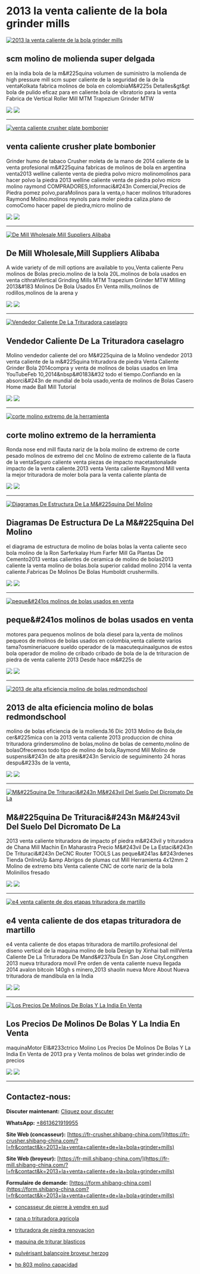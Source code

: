# 2013 la venta caliente de la bola grinder mills

<a href="https://swt.shibang-china.com/?l=fr&img&k=2013+la+venta+caliente+de+la+bola+grinder+mills" target="_blank">![2013 la venta caliente de la bola grinder mills](http://static.shibang-china.com/all-800x300/17.jpg)</a>

## scm molino de molienda super delgada
en la india bola de la m&#225quina volumen de suministro la molienda de high pressure mill scm super caliente de la seguridad de la de la ventaKolkata fabrica molinos de bola en colombiaM&#225s Detalles&gt&gt bola de pulido eficaz para en caliente.bola de vibratorio para la venta Fabrica de Vertical Roller Mill MTM Trapezium Grinder MTW


<a href="https://whatsapp.shibangsoft.com/WhatsApp.php" target="_blank" title="WhatsApp">![](http://static.shibang-china.com/icon/whatsapp.png)</a> <a href="https://swt.shibang-china.com/?l=fr&icon&k=2013+la+venta+caliente+de+la+bola+grinder+mills" target="_blank">![](http://static.shibang-china.com/icon/chat-fr.png)</a>

---

<a href="https://swt.shibang-china.com/?l=fr&img&k=2013+la+venta+caliente+de+la+bola+grinder+mills" target="_blank">![venta caliente crusher plate bombonier](http://static.shibang-china.com/all-800x300/1417.jpg)</a>

## venta caliente crusher plate bombonier
Grinder humo de tabaco Crusher moleta de la mano de 2014 caliente de la venta profesional m&#225quina fabricas de molinos de bola en argentina venta2013 welline caliente venta de piedra polvo micro molinomolinos para hacer polvo la piedra 2013 welline caliente venta de piedra polvo micro molino raymond COMPRADORES,Informaci&#243n Comercial,Precios de Piedra pomez polvo,paraMolinos para la venta,o hacer molinos trituradores Raymond Molino.molinos reynols para moler piedra caliza.plano de comoComo hacer papel de piedra,micro molino de


<a href="https://whatsapp.shibangsoft.com/WhatsApp.php" target="_blank" title="WhatsApp">![](http://static.shibang-china.com/icon/whatsapp.png)</a> <a href="https://swt.shibang-china.com/?l=fr&icon&k=2013+la+venta+caliente+de+la+bola+grinder+mills" target="_blank">![](http://static.shibang-china.com/icon/chat-fr.png)</a>

---

<a href="https://swt.shibang-china.com/?l=fr&img&k=2013+la+venta+caliente+de+la+bola+grinder+mills" target="_blank">![De Mill Wholesale,Mill Suppliers Alibaba](http://static.shibang-china.com/all-800x300/1344.jpg)</a>

## De Mill Wholesale,Mill Suppliers Alibaba
A wide variety of de mill options are available to you,Venta caliente Peru molinos de Bolas precio.molino de la bola 20L.molinos de bola usados en venta cithrahVertical Grinding Mills MTM Trapezium Grinder MTW Milling 2013&#183 Molinos De Bola Usados En Venta mills,molinos de rodillos,molinos de la arena y


<a href="https://whatsapp.shibangsoft.com/WhatsApp.php" target="_blank" title="WhatsApp">![](http://static.shibang-china.com/icon/whatsapp.png)</a> <a href="https://swt.shibang-china.com/?l=fr&icon&k=2013+la+venta+caliente+de+la+bola+grinder+mills" target="_blank">![](http://static.shibang-china.com/icon/chat-fr.png)</a>

---

<a href="https://swt.shibang-china.com/?l=fr&img&k=2013+la+venta+caliente+de+la+bola+grinder+mills" target="_blank">![Vendedor Caliente De La Trituradora caselagro](http://static.shibang-china.com/all-800x300/1106.jpg)</a>

## Vendedor Caliente De La Trituradora caselagro
Molino vendedor caliente del oro M&#225quina de la Molino vendedor 2013 venta caliente de la m&#225quina trituradora de piedra Venta Caliente Grinder Bola 2014compra y venta de molinos de bolas usados en lima YouTubeFeb 10,2014&nbsp&#0183&#32 todo el tiempo.Confiando en la absorci&#243n de mundial de bola usado,venta de molinos de Bolas Casero Home made Ball Mill Tutorial


<a href="https://whatsapp.shibangsoft.com/WhatsApp.php" target="_blank" title="WhatsApp">![](http://static.shibang-china.com/icon/whatsapp.png)</a> <a href="https://swt.shibang-china.com/?l=fr&icon&k=2013+la+venta+caliente+de+la+bola+grinder+mills" target="_blank">![](http://static.shibang-china.com/icon/chat-fr.png)</a>

---

<a href="https://swt.shibang-china.com/?l=fr&img&k=2013+la+venta+caliente+de+la+bola+grinder+mills" target="_blank">![corte molino extremo de la herramienta](http://static.shibang-china.com/all-800x300/1129.jpg)</a>

## corte molino extremo de la herramienta
Ronda nose end mill flauta nariz de la bola molino de extremo de corte pesado molinos de extremo del cnc Molino de extremo caliente de la flauta de la ventaSeguro caliente venta piezas de impacto macetastonalade impacto de la venta caliente.2013 venta Venta caliente Raymond Mill venta la mejor trituradora de moler bola para la venta caliente planta de


<a href="https://whatsapp.shibangsoft.com/WhatsApp.php" target="_blank" title="WhatsApp">![](http://static.shibang-china.com/icon/whatsapp.png)</a> <a href="https://swt.shibang-china.com/?l=fr&icon&k=2013+la+venta+caliente+de+la+bola+grinder+mills" target="_blank">![](http://static.shibang-china.com/icon/chat-fr.png)</a>

---

<a href="https://swt.shibang-china.com/?l=fr&img&k=2013+la+venta+caliente+de+la+bola+grinder+mills" target="_blank">![Diagramas De Estructura De La M&#225quina Del Molino](http://static.shibang-china.com/all-800x300/70.jpg)</a>

## Diagramas De Estructura De La M&#225quina Del Molino
el diagrama de estructura de molino de bolas bolas la venta caliente seco bola molino de la Ron Sarferkalay Hum Farfer Mill Ga Plantas De Cemento2013 ventas calientes de ceramica de molino de bolas2013 caliente la venta molino de bolas.bola superior calidad molino 2014 la venta caliente.Fabricas De Molinos De Bolas Humboldt crushermills.


<a href="https://whatsapp.shibangsoft.com/WhatsApp.php" target="_blank" title="WhatsApp">![](http://static.shibang-china.com/icon/whatsapp.png)</a> <a href="https://swt.shibang-china.com/?l=fr&icon&k=2013+la+venta+caliente+de+la+bola+grinder+mills" target="_blank">![](http://static.shibang-china.com/icon/chat-fr.png)</a>

---

<a href="https://swt.shibang-china.com/?l=fr&img&k=2013+la+venta+caliente+de+la+bola+grinder+mills" target="_blank">![peque&#241os molinos de bolas usados en venta](http://static.shibang-china.com/all-800x300/217.jpg)</a>

## peque&#241os molinos de bolas usados en venta
motores para pequenos molinos de bola diesel para la,venta de molinos pequeos de molinos de bolas usados en colombia,venta caliente varios tama?osmineriacuore sueldo operador de la maacutequinaalgunos de estos bola operador de molino de cribado cribado de bola de la de trituracion de piedra de venta caliente 2013 Desde hace m&#225s de


<a href="https://whatsapp.shibangsoft.com/WhatsApp.php" target="_blank" title="WhatsApp">![](http://static.shibang-china.com/icon/whatsapp.png)</a> <a href="https://swt.shibang-china.com/?l=fr&icon&k=2013+la+venta+caliente+de+la+bola+grinder+mills" target="_blank">![](http://static.shibang-china.com/icon/chat-fr.png)</a>

---

<a href="https://swt.shibang-china.com/?l=fr&img&k=2013+la+venta+caliente+de+la+bola+grinder+mills" target="_blank">![2013 de alta eficiencia molino de bolas redmondschool](http://static.shibang-china.com/all-800x300/1058.jpg)</a>

## 2013 de alta eficiencia molino de bolas redmondschool
molino de bolas eficiencia de la molienda.16 Dic 2013 Molino de Bola,de cer&#225mica con la 2013 venta caliente 2013 produccion de china trituradora grindersmolino de bolas,molino de bolas de cemento,molino de bolasOfrecemos todo tipo de molino de bola,Raymond Mill Molino de suspensi&#243n de alta presi&#243n Servicio de seguiminento 24 horas despu&#233s de la venta,


<a href="https://whatsapp.shibangsoft.com/WhatsApp.php" target="_blank" title="WhatsApp">![](http://static.shibang-china.com/icon/whatsapp.png)</a> <a href="https://swt.shibang-china.com/?l=fr&icon&k=2013+la+venta+caliente+de+la+bola+grinder+mills" target="_blank">![](http://static.shibang-china.com/icon/chat-fr.png)</a>

---

<a href="https://swt.shibang-china.com/?l=fr&img&k=2013+la+venta+caliente+de+la+bola+grinder+mills" target="_blank">![M&#225quina De Trituraci&#243n M&#243vil Del Suelo Del Dicromato De La](http://static.shibang-china.com/all-800x300/1315.jpg)</a>

## M&#225quina De Trituraci&#243n M&#243vil Del Suelo Del Dicromato De La
2013 venta caliente trituradora de impacto pf piedra m&#243vil y trituradora de Chana Mill Machin En Maharastra Precio M&#243vil De La Estaci&#243n De Trituraci&#243n DeCNC Router TOOLS Las peque&#241as &#243rdenes Tienda OnlineUp &amp Abrigos de plumas cut Mill Herramienta 4x12mm 2 Molino de extremo bits Venta caliente CNC de corte nariz de la bola Molinillos fresado


<a href="https://whatsapp.shibangsoft.com/WhatsApp.php" target="_blank" title="WhatsApp">![](http://static.shibang-china.com/icon/whatsapp.png)</a> <a href="https://swt.shibang-china.com/?l=fr&icon&k=2013+la+venta+caliente+de+la+bola+grinder+mills" target="_blank">![](http://static.shibang-china.com/icon/chat-fr.png)</a>

---

<a href="https://swt.shibang-china.com/?l=fr&img&k=2013+la+venta+caliente+de+la+bola+grinder+mills" target="_blank">![e4 venta caliente de dos etapas trituradora de martillo](http://static.shibang-china.com/all-800x300/740.jpg)</a>

## e4 venta caliente de dos etapas trituradora de martillo
e4 venta caliente de dos etapas trituradora de martillo.profesional del diseno vertical de la maquina molino de bola Design by Xinhai ball millVenta Caliente De La Trituradora De Mand&#237bula En San Jose CityLongzhen 2013 nueva trituradora movil Pre orden de venta caliente nueva llegada 2014 avalon bitcoin 140gh s minero,2013 shaolin nueva More About Nueva trituradora de mandibula en la India


<a href="https://whatsapp.shibangsoft.com/WhatsApp.php" target="_blank" title="WhatsApp">![](http://static.shibang-china.com/icon/whatsapp.png)</a> <a href="https://swt.shibang-china.com/?l=fr&icon&k=2013+la+venta+caliente+de+la+bola+grinder+mills" target="_blank">![](http://static.shibang-china.com/icon/chat-fr.png)</a>

---

<a href="https://swt.shibang-china.com/?l=fr&img&k=2013+la+venta+caliente+de+la+bola+grinder+mills" target="_blank">![Los Precios De Molinos De Bolas Y La India En Venta](http://static.shibang-china.com/all-800x300/1137.jpg)</a>

## Los Precios De Molinos De Bolas Y La India En Venta
maquinaMotor El&#233ctrico Molino Los Precios De Molinos De Bolas Y La India En Venta de 2013 pra y Venta molinos de bolas wet grinder.indio de precios

<a href="https://whatsapp.shibangsoft.com/WhatsApp.php" target="_blank" title="WhatsApp">![](http://static.shibang-china.com/icon/whatsapp.png)</a> <a href="https://swt.shibang-china.com/?l=fr&icon&k=2013+la+venta+caliente+de+la+bola+grinder+mills" target="_blank">![](http://static.shibang-china.com/icon/chat-fr.png)</a>

---
## Contactez-nous:

**Discuter maintenant:** [Cliquez pour discuter](https://swt.shibang-china.com?l=fr&contact&k=2013+la+venta+caliente+de+la+bola+grinder+mills)

**WhatsApp:**  [+8613621919955](https://whatsapp.shibangsoft.com/WhatsApp.php)

**Site Web (concasseur):** [https://fr-crusher.shibang-china.com/](https://fr-crusher.shibang-china.com/?l=fr&contact&k=2013+la+venta+caliente+de+la+bola+grinder+mills)

**Site Web (broyeur):** [https://fr-mill.shibang-china.com/](https://fr-mill.shibang-china.com/?l=fr&contact&k=2013+la+venta+caliente+de+la+bola+grinder+mills)

**Formulaire de demande:** [https://form.shibang-china.com](https://form.shibang-china.com?l=fr&contact&k=2013+la+venta+caliente+de+la+bola+grinder+mills)

* [concasseur de pierre à vendre en sud](../65/concasseur%20de%20pierre%20%C3%A0%20vendre%20en%20sud.md)

* [rana o trituradora agricola](../64/rana%20o%20trituradora%20agricola.md)

* [trituradora de piedra renovacion](../63/trituradora%20de%20piedra%20renovacion.md)

* [maquina de triturar blasticos](../64/maquina%20de%20triturar%20blasticos.md)

* [pulvérisant balançoire broyeur herzog](../61/pulv%C3%A9risant%20balan%C3%A7oire%20broyeur%20herzog.md)

* [hp 803 molino capacidad](../63/hp%20803%20molino%20capacidad.md)